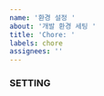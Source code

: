 ```yaml
---
name: '환경 설정 '
about: '개발 환경 세팅 '
title: 'Chore: '
labels: chore
assignees: ''
---
```


### SETTING
